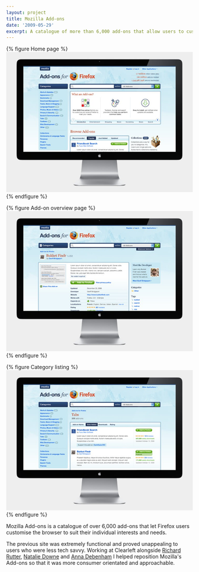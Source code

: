 ```yaml
---
layout: project
title: Mozilla Add-ons
date: '2009-05-29'
excerpt: A catalogue of more than 6,000 add-ons that allow users to customise Firefox to suit their different interests and browsing needs.
---
```

{% figure Home page %}
![](/assets/images/projects/mozilla_addons/0.jpg)
{% endfigure %}

{% figure Add-on overview page %}
![](/assets/images/projects/mozilla_addons/1.jpg)
{% endfigure %}

{% figure Category listing %}
![](/assets/images/projects/mozilla_addons/2.jpg)
{% endfigure %}

Mozilla Add-ons is a catalogue of over 6,000 add-ons that let Firefox users customise the browser to suit their individual interests and needs.

The previous site was extremely functional and proved unappealing to users who were less tech savvy. Working at Clearleft alongside [Richard Rutter][1], [Natalie Downe][2] and [Anna Debenham][3] I helped reposition Mozilla's Add-ons so that it was more consumer orientated and approachable.

[1]: http://clearleft.com/is/richard-rutter/
[2]: http://clearleft.com/is/natalie-downe/
[3]: http://maban.co.uk/